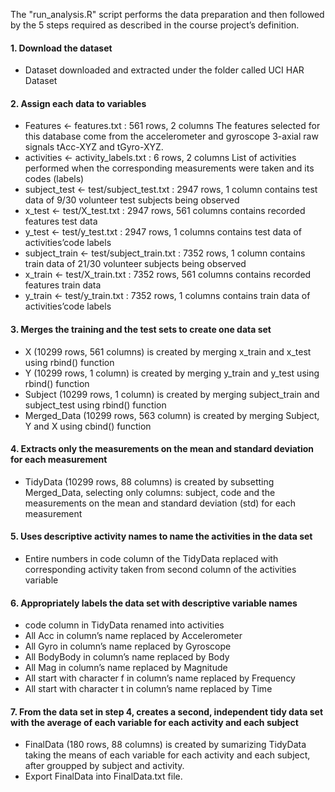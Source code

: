 The "run_analysis.R" script performs the data preparation and then followed by the 5 steps required as described in the course project’s definition.

#### 1. Download the dataset
* Dataset downloaded and extracted under the folder called UCI HAR Dataset

#### 2. Assign each data to variables
* Features <- features.txt : 561 rows, 2 columns The features selected for this database come from the accelerometer and gyroscope 3-axial raw signals tAcc-XYZ and tGyro-XYZ.
* activities <- activity_labels.txt : 6 rows, 2 columns List of activities performed when the corresponding measurements were taken and its codes (labels)
* subject_test <- test/subject_test.txt : 2947 rows, 1 column contains test data of 9/30 volunteer test subjects being observed
* x_test <- test/X_test.txt : 2947 rows, 561 columns contains recorded features test data
* y_test <- test/y_test.txt : 2947 rows, 1 columns contains test data of activities’code labels
* subject_train <- test/subject_train.txt : 7352 rows, 1 column contains train data of 21/30 volunteer subjects being observed
* x_train <- test/X_train.txt : 7352 rows, 561 columns contains recorded features train data
* y_train <- test/y_train.txt : 7352 rows, 1 columns contains train data of activities’code labels

#### 3. Merges the training and the test sets to create one data set
* X (10299 rows, 561 columns) is created by merging x_train and x_test using rbind() function
* Y (10299 rows, 1 column) is created by merging y_train and y_test using rbind() function
* Subject (10299 rows, 1 column) is created by merging subject_train and subject_test using rbind() function
* Merged_Data (10299 rows, 563 column) is created by merging Subject, Y and X using cbind() function

#### 4. Extracts only the measurements on the mean and standard deviation for each measurement
* TidyData (10299 rows, 88 columns) is created by subsetting Merged_Data, selecting only columns: subject, code and the measurements on the mean and standard deviation (std) for each measurement

#### 5. Uses descriptive activity names to name the activities in the data set
* Entire numbers in code column of the TidyData replaced with corresponding activity taken from second column of the activities variable

#### 6. Appropriately labels the data set with descriptive variable names

 * code column in TidyData renamed into activities
 * All Acc in column’s name replaced by Accelerometer
 * All Gyro in column’s name replaced by Gyroscope
 * All BodyBody in column’s name replaced by Body
 * All Mag in column’s name replaced by Magnitude
 * All start with character f in column’s name replaced by Frequency
 * All start with character t in column’s name replaced by Time

#### 7. From the data set in step 4, creates a second, independent tidy data set with the average of each variable for each activity and each subject
* FinalData (180 rows, 88 columns) is created by sumarizing TidyData taking the means of each variable for each activity and each subject, after groupped by subject and activity.
* Export FinalData into FinalData.txt file.

